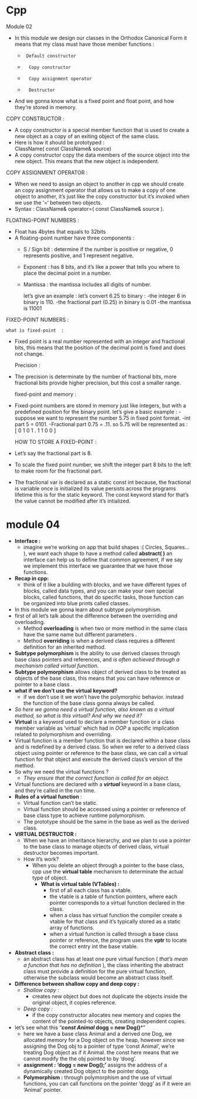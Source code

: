 # Cpp
Module 02

- In this module we design our classes in the Orthodox Canonical Form it means that my class must have those member functions :
    -      Default constructor 
    -       Copy constructor
    -       Copy assignment operator 
    -       Destructor
- And we gonna know what is a fixed point and float point, and how they’re stored in memory.


COPY CONSTRUCTOR  :

- A copy constructor is a special member function that is used to create a new object as a copy of an exiting object of the same class.
- Here is how it should be prototyped :   
		ClassName( const ClassName& source)
- A copy constructor copy the data members of the source object into the new object. This means that the new object is independent.

COPY ASSIGNMENT OPERATOR  :

- When we need to assign an object to another in cpp we should create an copy assignment operator that allows us to make a copy of one object to another, it’s just like the copy constructor but it’s invoked when we use the ‘=‘ between two objects.
- Syntax : ClassName& operator=( const ClassName& source ). 

FLOATING-POINT NUMBERS  :

- Float has 4bytes that equals to 32bits
- A floating-point number have three components :
    - S / Sign bit : determine if the number is positive or negative, 0 represents positive, and 1 represent negative.
    - Exponent : has 8 bits, and it’s like a power that tells you where to place the decimal point in a number.
    - Mantissa : the mantissa includes all digits of number.
		
		let’s give an example :
			let’s convert 6.25 to binary :
			-the integer 6 in binary is 110.
			-the fractional part (0.25) in binary is  0.01
			-the mantissa is 11001

FIXED-POINT NUMBERS  :

 	what is fixed-point  :
- Fixed point is a real number represented with an integer and fractional bits, this means that the position of the decimal point is fixed and does not change.

	Precision  :
- The precision is determinate by the number of fractional bits, more fractional bits provide higher precision, but this cost a smaller range.

	fixed-point and memory  :
- Fixed-point numbers are stored in memory just like integers, but with a predefined position for the binary point.
		let’s give a basic example :
		-suppose we want to represent the number 5.75 in fixed point format.
		-int part 5 = 0101.
		-Fractional part 0.75 = .11.
			so 5.75 will be represented as :
			[ 0	1	0	1	.	1	1	0	0 ]


	HOW TO STORE A FIXED-POINT  :
- Let’s say the fractional part is 8.
- To scale the fixed point number, we shift the integer part 8 bits to the left to make room for the fractional part.
- The fractional var is declared as a static const int because, the fractional is variable once is initialized its value  persists across the programs lifetime this is for the static keyword. The const keyword stand for that’s the value cannot be modified after it’s intialized.




# module 04

- **Interface :**
    - imagine we’re working on app that build shapes :( Circles, Squares… ), we want each shape to have a method called **abstract( )** an interface can help us to define that common agreement, if we say we implement this interface we guarantee that we have those functions.
- **************************Recap in cpp:**************************
    - think of it like a building with blocks, and we have different types of blocks, called data types, and you can make your own special blocks, called functions, that do specific tasks, those function can be organized into blue prints called classes.
- In this module we gonna learn about subtype polymorphism.
- first of all let’s talk about the difference between the overriding and overloading.
    - Method **overloading** is when two or more method in the same class have the same name but different parameters .
    - Method **overriding** is when a derived class requires a different definition for an inherited method.
- **Subtype polymorphism** is the ability to use derived classes through base class pointers and references, and *is often achieved through a mechanism called virtual function*.
- **Subtype polymorphism** allows object of derived class to be treated as objects of the base class, this means that you can have reference or pointer to a base class .
- **what if we don’t use the virtual keyword?**
    - if we don’t use it we won’t have the  polymorphic behavior. instead the function of the base class gonna always be called.
- *So here we gonna need a virtual function, also known as a virtual method, so what is this virtual? And why we need it?*
- **Virtual** is a keyword used to declare a member function or a class member variable as ‘virtual’ which had in *OOP* a specific implication related to polymorphism and overriding.
- Virtual function is a member function that is declared within a base class and is redefined by a derived class. So when we refer to a derived class object using pointer or reference to the base class, we can call a virtual function for that object and execute the derived class’s version of the method.
- So why we need the virtual functions ?
    - *They ensure that the correct function is called for an object.*
- Virtual functions are declared with a ***virtual*** keyword in a base class, and they’re called in the run time.
- **Rules of a virtual function** :
    - Virtual function can’t be static.
    - Virtual function should be accessed using a pointer or reference of base class type to achieve runtime polymorphism.
    - The prototype should be the same in the base as well as the derived class.
- **VIRTUAL DESTRUCTOR :**
    - When we have an inheritance hierarchy, and we plan to use a pointer to the base class to manage objects of derived class, virtual destructor becomes important.
    - How it’s work?
        - When you delete an object through a pointer to the base class, cpp use the **virtual table** mechanism to determinate the actual type of object.
            - **What is virtual table (VTables) :**
                - first of all each class has a vtable.
                - the vtable is a table of function pointers, where each pointer corresponds to a virtual function declared in the class.
                - when a class has virtual function the compiler create a vtable for that class and it’s typically stored as a static array of functions.
                - when a virtual function is called through a base class pointer or reference, the program uses the **vptr** to locate the correct entry int the base vtable.
- **Abstract class :**
    - an abstract class has at least one pure virtual function ( *that’s mean a function that has no definition* ), the class inheriting the abstract class must provide a definition for the pure virtual function, otherwise the subclass would become an abstract class itself.
- **Difference between shallow copy and deep copy :**
    - *Shallow copy :*
        - creates new object but does not duplicate the objects inside the original object, it copies reference.
    - *Deep copy :*
        - if the copy constructor allocates new memory and copies the content of the pointed-to objects, creating independent copies.
- let’s see what this “***const Animal* dogg = new Dog()***”
    - here we have a base class Animal and a derived one Dog, we allocated memory for a Dog object on the heap, however since we assigning the Dog obj to a pointer of type ‘const Animal’, we’re treating Dog object as if it Animal. the const here means that we cannot modify the the obj pointed to by ‘doog’.
    - **assignment : ‘dogg = new Dog();’** assigns the address of a dynamically created Dog object to the pointer dogg.
    - **Polymorphism :** through polymorphism and the use of virtual functions, you can call functions on the pointer ‘dogg’ as if it were an ‘Animal’ pointer.